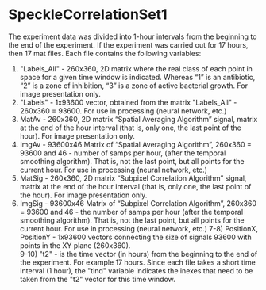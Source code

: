 # SpeckleCorrelationSet1

The experiment data was divided into 1-hour intervals from the beginning to the end of the experiment. If the experiment was carried out for 17 hours, then 17 mat files. Each file contains the following variables:  


1) "Labels_All" - 260x360, 2D matrix where the real class of each point in space for a given time window is indicated.  Whereas “1” is an antibiotic, “2” is a zone of inhibition, “3” is a zone of active bacterial growth. For image presentation only.
2) "Labels" - 1x93600 vector, obtained from the matrix "Labels_All" - 260x360 = 93600. For use in processing (neural network, etc.)
3) MatAv - 260x360, 2D matrix “Spatial Averaging Algorithm” signal, matrix at the end of the hour interval (that is, only one, the last point of the hour). For image presentation only.
4) ImgAv - 93600x46 Matrix of “Spatial Averaging Algorithm”, 260x360 = 93600 and 46 - number of samps per hour, (after the temporal smoothing algorithm). That is, not the last point, but all points for the current hour. For use in processing (neural network, etc.)
5) MatSig - 260x360, 2D matrix “Subpixel Correlation Algorithm” signal, matrix at the end of the hour interval (that is, only one, the last point of the hour). For image presentation only.
6) ImgSig - 93600x46 Matrix of “Subpixel Correlation Algorithm”, 260x360 = 93600 and 46 - the number of samps per hour (after the temporal smoothing algorithm). That is, not the last point, but all points for the current hour. For use in processing (neural network, etc.)
7-8) PositionX, PositionY - 1x93600 vectors connecting the size of signals 93600 with points in the XY plane (260x360).  
9-10) "t2" - is the time vector (in hours) from the beginning to the end of the experiment. For example 17 hours. Since each file takes a short time interval (1 hour), the "tind" variable indicates the inexes that need to be taken from the "t2" vector for this time window.
